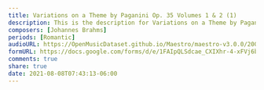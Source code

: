```yaml
---
title: Variations on a Theme by Paganini Op. 35 Volumes 1 & 2 (1)
description: This is the description for Variations on a Theme by Paganini Op. 35 Volumes 1 & 2 by Johannes Brahms
composers: [Johannes Brahms]
periods: [Romantic]
audioURL: https://OpenMusicDataset.github.io/Maestro/maestro-v3.0.0/2004/MIDI-Unprocessed_XP_04_R1_2004_01-02_ORIG_MID--AUDIO_04_R1_2004_01_Track01_wav.midi
formURL: https://docs.google.com/forms/d/e/1FAIpQLSdcae_CXIXhr-4-xFVj6b9VcZsR3HxrWiPi97vaFMlDvwatRQ/viewform
comments: true
share: true
date: 2021-08-08T07:43:13-06:00
---
```

